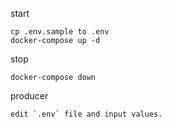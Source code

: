 start

```
cp .env.sample to .env
docker-compose up -d
```

stop

```
docker-compose down
```

producer

```
edit `.env` file and input values.
```
